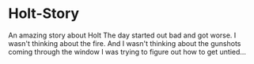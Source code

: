# Holt-Story
An amazing story about Holt
The day started out bad and got worse.
I wasn't thinking about the fire.
And I wasn't thinking about the gunshots coming through the window
I was trying to figure out how to get untied...
